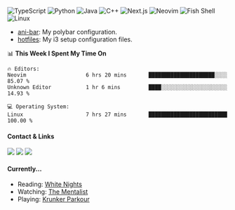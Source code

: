 ![TypeScript](https://img.shields.io/badge/TypeScript-3178C6.svg?style=for-the-badge&logo=typescript&logoColor=white)
![Python](https://img.shields.io/badge/Python-3776AB.svg?style=for-the-badge&logo=python&logoColor=white)
![Java](https://img.shields.io/badge/Java-007396.svg?style=for-the-badge&logo=java&logoColor=white)
![C++](https://img.shields.io/badge/C%2B%2B-00599C.svg?style=for-the-badge&logo=c%2B%2B&logoColor=white)
![Next.js](https://img.shields.io/badge/Next.js-000000.svg?style=for-the-badge&logo=next.js&logoColor=white)
![Neovim](https://img.shields.io/badge/Neovim-57AD57.svg?style=for-the-badge&logo=neovim&logoColor=white)
![Fish Shell](https://img.shields.io/badge/Fish%20Shell-4A90E2.svg?style=for-the-badge&logo=fish-shell&logoColor=white)
![Linux](https://img.shields.io/badge/Linux-FCC624.svg?style=for-the-badge&logo=linux&logoColor=black)

  
- [ani-bar](https://github.com/aniismess/ani-bar.git): My polybar configuration. 
- [hotfiles](https://github.com/aniismess/hotfiles.git): My i3 setup configuration files.

<!--START_SECTION:waka-->
📊 **This Week I Spent My Time On** 

```text
🔥 Editors: 
Neovim                   6 hrs 20 mins       █████████████████████░░░░   85.07 % 
Unknown Editor           1 hr 6 mins         ████░░░░░░░░░░░░░░░░░░░░░   14.93 % 

💻 Operating System: 
Linux                    7 hrs 27 mins       █████████████████████████   100.00 % 
```


<!--END_SECTION:waka-->
#### Contact & Links
<a href="https://discord.gg/3ZxZUAsA"><img src="https://img.shields.io/badge/Discord-animesh-7289da"></a>
<a href="https://deiselman.vercel.app/" target="_blank"><img src="https://img.shields.io/badge/Personal%20Site-deezballs-blue"></a>
<a href="mailto:animesh.mishra818@gmail.com"><img src="https://img.shields.io/badge/Email-animesh.mishra818%40gmail.com-yellow"></a>


#### Currently...

- Reading: [White Nights](https://ia802900.us.archive.org/4/items/whitenightsother00dostiala/whitenightsother00dostiala.pdf)
- Watching: [The Mentalist](https://www.imdb.com/title/tt1196946/)
- Playing: [Krunker Parkour](https://krunker.io/) 

